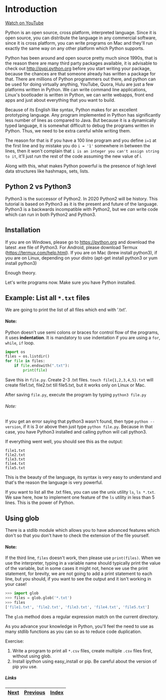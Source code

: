 # Introduction

[Watch on YouTube](https://www.youtube.com/watch?v=7wuKDDMb3R4)

Python is an open source, cross platform, interpreted language. Since it is open source, you can distribute the language in any commercial software, since it is cross platform, you can write programs on Mac and they'll run exactly the same way on any other platform which Python supports. 

Python has been around and open source pretty much since 1990s, that is the reason there are many third party packages available, it is advisable to check out http://pypi.python.org before you start writing your package, because the chances are that someone already has written a package for that. There are millions of Python programmers out there, and python can be used for doing virtually anything, YouTube, Quora, Hulu are just a few platforms written in Python. We can write command line applications, Linux's bootloader is written in Python, we can write webapps, front end apps and just about everything that you want to build.

Because of its English like syntax, Python makes for an excellent prototyping language. Any program implemented in Python has significantly less number of lines as compared to Java. But because it is a dynamically typed language, it is somewhat difficult to debug the programs written in Python. Thus, we need to be extra careful while writing them.

The reason for that is if you have a 100 line program and you define `i=1` at the first line and by mistake you do `i = '1'` somewhere in between the lines, then it won't complain that `i is an integer you can't assign string to it`, it'll just run the rest of the code assuming the new value of i.

Along with this, what makes Python powerful is the presence of high level data structures like hashmaps, sets, lists.

## Python 2 vs Python3

Python3 is the successor of Python2. In 2020 Python2 will be history. This tutorial is based on Python3 as it is the present and future of the language. Python3 is a backwards incompatible with Python2, but we _can_ write code which can run in both Python2 and Python3.


## Installation

If you are on Windows, please go to https://python.org and download the latest .exe file of Python3. For Android, please download Termux (https://termux.com/help.html). If you are on Mac (brew install python3), if you are on Linux, depending on your distro (apt-get install python3 or yum install python3)

Enough theory.

Let's write programs now. Make sure you have Python installed.

## Example: List all `*.txt` files
We are going to print the list of all files which end with '.txt'.

#### Note:

Python doesn't use semi colons or braces for control flow of the programs, it uses **indentation**. It is mandatory to use indentation if you are using a `for`, `while`, `if` loop.

```python
import os
files = os.listdir()
for file in files:
    if file.endswith(".txt"):
        print(file)
```

Save this in `file.py`. Create 2-3 .txt files. `touch file{1,2,3,4,5}.txt` will create file1.txt, file2.txt till file5.txt, but it works only on Linux or Mac.

After saving `file.py`, execute the program by typing `python3 file.py`

###### Note:
If you get an error saying that python3 wasn't found, then type `python --version`, if it is 3 or above then just type `python file.py`. Because in that case, you have Python3 installed and calling python will call python3.

If everything went well, you should see this as the output:

```
file1.txt
file2.txt
file3.txt
file4.txt
file5.txt
```

This is the beauty of the language, its syntax is very easy to understand and that's the reason the language is very powerful.

If you want to list all the .txt files, you can use the unix utility `ls`, `ls *.txt`. We saw here, how to implement one feature of the `ls` utility in less than 5 lines. This is the power of Python.

## Using glob
There is a stdlib module which allows you to have advanced features which don't so that you don't have to check the extension of the file yourself.

#### Note:

If the third line, `files` doesn't work, then please use `print(files)`. When we use the interpreter, typing in a variable name should typically print the value of the variable, but in some cases it might not, hence we use the print statement, for brevity, we are not going to add a print statement to each line, but you should, if you want to see the output and it isn't working in your case!

```python
>>> import glob
>>> files = glob.glob('*.txt')
>>> files
['file1.txt', 'file2.txt', 'file3.txt', 'file4.txt', 'file5.txt']
 ```

The `glob` method does a regular expression match on the current directory.

As you advance your knowledge in Python, you'll feel the need to use as many stdlib functions as you can so as to reduce code duplication.

Exercise:

1. Write a program to print all `*.csv` files, create multiple `.csv` files first, without using glob.
1. Install ipython using easy_install or pip. Be careful about the version of pip you use.

##### Links

|[Next](02-more-about-language.md) | [Previous](README.md) |  [Index](SUMMARY.md)
| ---- | ---- | ---- |